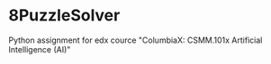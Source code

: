 # 8PuzzleSolver
Python assignment for edx cource "ColumbiaX: CSMM.101x Artificial Intelligence (AI)"
